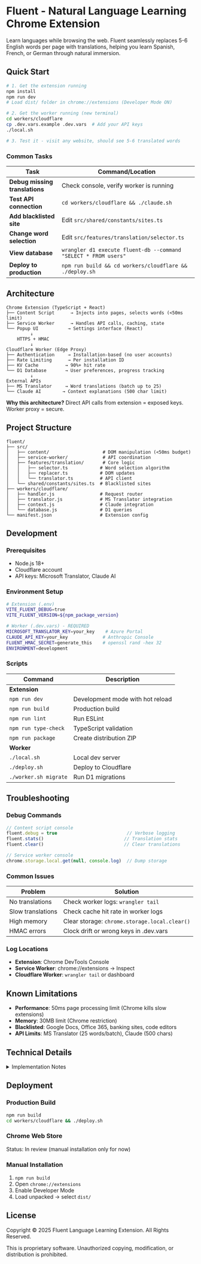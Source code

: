 # Fluent - Natural Language Learning Chrome Extension

Learn languages while browsing the web. Fluent seamlessly replaces 5-6 English words per page with translations, helping you learn Spanish, French, or German through natural immersion.

## Quick Start

```bash
# 1. Get the extension running
npm install
npm run dev
# Load dist/ folder in chrome://extensions (Developer Mode ON)

# 2. Get the worker running (new terminal)
cd workers/cloudflare
cp .dev.vars.example .dev.vars  # Add your API keys
./local.sh

# 3. Test it - visit any website, should see 5-6 translated words
```

### Common Tasks

| Task | Command/Location |
|------|-----------------|
| **Debug missing translations** | Check console, verify worker is running |
| **Test API connection** | `cd workers/cloudflare && ./claude.sh` |
| **Add blacklisted site** | Edit `src/shared/constants/sites.ts` |
| **Change word selection** | Edit `src/features/translation/selector.ts` |
| **View database** | `wrangler d1 execute fluent-db --command "SELECT * FROM users"` |
| **Deploy to production** | `npm run build && cd workers/cloudflare && ./deploy.sh` |

## Architecture

```
Chrome Extension (TypeScript + React)
├── Content Script      → Injects into pages, selects words (<50ms limit)
├── Service Worker      → Handles API calls, caching, state
└── Popup UI           → Settings interface (React)
         ↓
    HTTPS + HMAC
         ↓
Cloudflare Worker (Edge Proxy)
├── Authentication     → Installation-based (no user accounts)
├── Rate Limiting      → Per installation ID
├── KV Cache          → 90%+ hit rate
└── D1 Database       → User preferences, progress tracking
         ↓
External APIs
├── MS Translator     → Word translations (batch up to 25)
└── Claude AI        → Context explanations (500 char limit)
```

**Why this architecture?** Direct API calls from extension = exposed keys. Worker proxy = secure.

## Project Structure

```
fluent/
├── src/
│   ├── content/                    # DOM manipulation (<50ms budget)
│   ├── service-worker/             # API coordination
│   ├── features/translation/       # Core logic
│   │   ├── selector.ts            # Word selection algorithm
│   │   ├── replacer.ts            # DOM updates
│   │   └── translator.ts          # API client
│   └── shared/constants/sites.ts  # Blacklisted sites
├── workers/cloudflare/
│   ├── handler.js                 # Request router
│   ├── translator.js              # MS Translator integration
│   ├── context.js                 # Claude integration  
│   └── database.js                # D1 queries
└── manifest.json                  # Extension config
```

## Development

### Prerequisites
- Node.js 18+
- Cloudflare account
- API keys: Microsoft Translator, Claude AI

### Environment Setup

```bash
# Extension (.env)
VITE_FLUENT_DEBUG=true
VITE_FLUENT_VERSION=${npm_package_version}

# Worker (.dev.vars) - REQUIRED
MICROSOFT_TRANSLATOR_KEY=your_key    # Azure Portal
CLAUDE_API_KEY=your_key             # Anthropic Console  
FLUENT_HMAC_SECRET=generate_this    # openssl rand -hex 32
ENVIRONMENT=development
```

### Scripts

| Command | Description |
|---------|-------------|
| **Extension** ||
| `npm run dev` | Development mode with hot reload |
| `npm run build` | Production build |
| `npm run lint` | Run ESLint |
| `npm run type-check` | TypeScript validation |
| `npm run package` | Create distribution ZIP |
| **Worker** ||
| `./local.sh` | Local dev server |
| `./deploy.sh` | Deploy to Cloudflare |
| `./worker.sh migrate` | Run D1 migrations |

## Troubleshooting

### Debug Commands

```javascript
// Content script console
fluent.debug = true                          // Verbose logging
fluent.stats()                              // Translation stats
fluent.clear()                              // Clear translations

// Service worker console  
chrome.storage.local.get(null, console.log)  // Dump storage
```

### Common Issues

| Problem | Solution |
|---------|----------|
| No translations | Check worker logs: `wrangler tail` |
| Slow translations | Check cache hit rate in worker logs |
| High memory | Clear storage: `chrome.storage.local.clear()` |
| HMAC errors | Clock drift or wrong keys in .dev.vars |

### Log Locations
- **Extension**: Chrome DevTools Console
- **Service Worker**: chrome://extensions → Inspect
- **Cloudflare Worker**: `wrangler tail` or dashboard

## Known Limitations

- **Performance**: 50ms page processing limit (Chrome kills slow extensions)
- **Memory**: 30MB limit (Chrome restriction)
- **Blacklisted**: Google Docs, Office 365, banking sites, code editors
- **API Limits**: MS Translator (25 words/batch), Claude (500 chars)

## Technical Details

<details>
<summary>Implementation Notes</summary>

### Word Selection
- Targets common nouns, verbs, adjectives
- Avoids technical terms, proper nouns, UI elements
- 5-6 words optimal for retention without overwhelm

### Performance Optimizations
- RequestAnimationFrame for DOM batching
- Chunked text node processing
- Lazy-loaded UI components
- LRU cache eviction

### Security
- Content Security Policy
- Service worker proxy for all external requests
- HMAC request signing
- Input sanitization

### Database Schema
- `users`: Installation ID, preferences
- `translations`: Word pairs with context
- `user_progress`: Learning statistics
- `cache_entries`: API response cache
- `blocked_sites`: User exclusions

</details>

## Deployment

### Production Build
```bash
npm run build
cd workers/cloudflare && ./deploy.sh
```

### Chrome Web Store
Status: In review (manual installation only for now)

### Manual Installation
1. `npm run build`
2. Open `chrome://extensions`
3. Enable Developer Mode
4. Load unpacked → select `dist/`

## License

Copyright © 2025 Fluent Language Learning Extension. All Rights Reserved.

This is proprietary software. Unauthorized copying, modification, or distribution is prohibited.